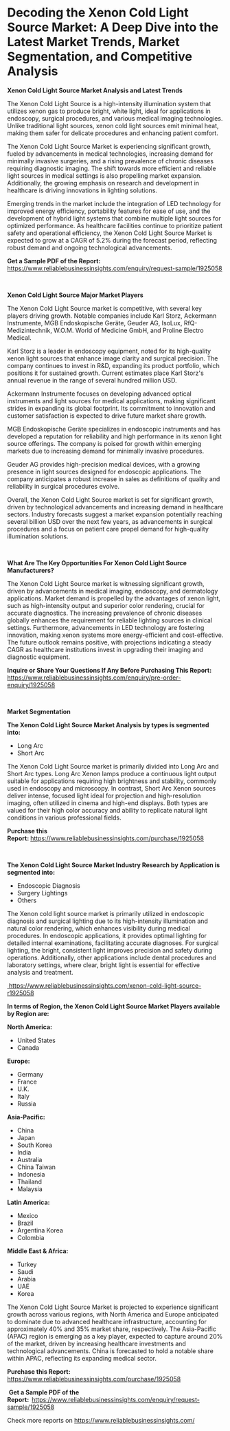 <p><h1>Decoding the Xenon Cold Light Source Market: A Deep Dive into the Latest Market Trends, Market Segmentation, and Competitive Analysis</h1></p><p><strong>Xenon Cold Light Source Market Analysis and Latest Trends</strong></p>
<p><p>The Xenon Cold Light Source is a high-intensity illumination system that utilizes xenon gas to produce bright, white light, ideal for applications in endoscopy, surgical procedures, and various medical imaging technologies. Unlike traditional light sources, xenon cold light sources emit minimal heat, making them safer for delicate procedures and enhancing patient comfort.</p><p>The Xenon Cold Light Source Market is experiencing significant growth, fueled by advancements in medical technologies, increasing demand for minimally invasive surgeries, and a rising prevalence of chronic diseases requiring diagnostic imaging. The shift towards more efficient and reliable light sources in medical settings is also propelling market expansion. Additionally, the growing emphasis on research and development in healthcare is driving innovations in lighting solutions.</p><p>Emerging trends in the market include the integration of LED technology for improved energy efficiency, portability features for ease of use, and the development of hybrid light systems that combine multiple light sources for optimized performance. As healthcare facilities continue to prioritize patient safety and operational efficiency, the Xenon Cold Light Source Market is expected to grow at a CAGR of 5.2% during the forecast period, reflecting robust demand and ongoing technological advancements.</p></p>
<p><strong>Get a Sample PDF of the Report:&nbsp;</strong> <a href="https://www.reliablebusinessinsights.com/enquiry/request-sample/1925058?utm_campaign=1119&utm_medium=2&utm_source=Github&utm_content=ia&utm_term=14012025&utm_id=xenon-cold-light-source">https://www.reliablebusinessinsights.com/enquiry/request-sample/1925058</a></p>
<p>&nbsp;</p>
<p><strong>Xenon Cold Light Source Major Market Players</strong></p>
<p><p>The Xenon Cold Light Source market is competitive, with several key players driving growth. Notable companies include Karl Storz, Ackermann Instrumente, MGB Endoskopische Geräte, Geuder AG, IsoLux, RfQ-Medizintechnik, W.O.M. World of Medicine GmbH, and Proline Electro Medical. </p><p>Karl Storz is a leader in endoscopy equipment, noted for its high-quality xenon light sources that enhance image clarity and surgical precision. The company continues to invest in R&D, expanding its product portfolio, which positions it for sustained growth. Current estimates place Karl Storz's annual revenue in the range of several hundred million USD.</p><p>Ackermann Instrumente focuses on developing advanced optical instruments and light sources for medical applications, making significant strides in expanding its global footprint. Its commitment to innovation and customer satisfaction is expected to drive future market share growth.</p><p>MGB Endoskopische Geräte specializes in endoscopic instruments and has developed a reputation for reliability and high performance in its xenon light source offerings. The company is poised for growth within emerging markets due to increasing demand for minimally invasive procedures.</p><p>Geuder AG provides high-precision medical devices, with a growing presence in light sources designed for endoscopic applications. The company anticipates a robust increase in sales as definitions of quality and reliability in surgical procedures evolve.</p><p>Overall, the Xenon Cold Light Source market is set for significant growth, driven by technological advancements and increasing demand in healthcare sectors. Industry forecasts suggest a market expansion potentially reaching several billion USD over the next few years, as advancements in surgical procedures and a focus on patient care propel demand for high-quality illumination solutions.</p></p>
<p>&nbsp;</p>
<p><strong>What Are The Key Opportunities For Xenon Cold Light Source Manufacturers?</strong></p>
<p><p>The Xenon Cold Light Source market is witnessing significant growth, driven by advancements in medical imaging, endoscopy, and dermatology applications. Market demand is propelled by the advantages of xenon light, such as high-intensity output and superior color rendering, crucial for accurate diagnostics. The increasing prevalence of chronic diseases globally enhances the requirement for reliable lighting sources in clinical settings. Furthermore, advancements in LED technology are fostering innovation, making xenon systems more energy-efficient and cost-effective. The future outlook remains positive, with projections indicating a steady CAGR as healthcare institutions invest in upgrading their imaging and diagnostic equipment.</p></p>
<p><strong>Inquire or Share Your Questions If Any Before Purchasing This Report:</strong> <a href="https://www.reliablebusinessinsights.com/enquiry/pre-order-enquiry/1925058?utm_campaign=1119&utm_medium=2&utm_source=Github&utm_content=ia&utm_term=14012025&utm_id=xenon-cold-light-source">https://www.reliablebusinessinsights.com/enquiry/pre-order-enquiry/1925058</a></p>
<p>&nbsp;</p>
<p><strong>Market Segmentation</strong></p>
<p><strong>The Xenon Cold Light Source Market Analysis by types is segmented into:</strong></p>
<p><ul><li>Long Arc</li><li>Short Arc</li></ul></p>
<p><p>The Xenon Cold Light Source market is primarily divided into Long Arc and Short Arc types. Long Arc Xenon lamps produce a continuous light output suitable for applications requiring high brightness and stability, commonly used in endoscopy and microscopy. In contrast, Short Arc Xenon sources deliver intense, focused light ideal for projection and high-resolution imaging, often utilized in cinema and high-end displays. Both types are valued for their high color accuracy and ability to replicate natural light conditions in various professional fields.</p></p>
<p><strong>Purchase this Report:&nbsp;</strong><a href="https://www.reliablebusinessinsights.com/purchase/1925058?utm_campaign=1119&utm_medium=2&utm_source=Github&utm_content=ia&utm_term=14012025&utm_id=xenon-cold-light-source">https://www.reliablebusinessinsights.com/purchase/1925058</a></p>
<p>&nbsp;</p>
<p><strong>The Xenon Cold Light Source Market Industry Research by Application is segmented into:</strong></p>
<p><ul><li>Endoscopic Diagnosis</li><li>Surgery Lightings</li><li>Others</li></ul></p>
<p><p>The Xenon cold light source market is primarily utilized in endoscopic diagnosis and surgical lighting due to its high-intensity illumination and natural color rendering, which enhances visibility during medical procedures. In endoscopic applications, it provides optimal lighting for detailed internal examinations, facilitating accurate diagnoses. For surgical lighting, the bright, consistent light improves precision and safety during operations. Additionally, other applications include dental procedures and laboratory settings, where clear, bright light is essential for effective analysis and treatment.</p></p>
<p><a href="https://www.reliablebusinessinsights.com/xenon-cold-light-source-r1925058?utm_campaign=1119&utm_medium=2&utm_source=Github&utm_content=ia&utm_term=14012025&utm_id=xenon-cold-light-source">&nbsp;https://www.reliablebusinessinsights.com/xenon-cold-light-source-r1925058</a></p>
<p><strong>In terms of Region, the Xenon Cold Light Source Market Players available by Region are:</strong></p>
<p>
    <p> <strong> North America: </strong>
        <ul>
            <li>United States</li>
            <li>Canada</li>
        </ul>
        </p> 
    <p> <strong> Europe: </strong>
        <ul>
            <li>Germany</li>
            <li>France</li>
            <li>U.K.</li>
            <li>Italy</li>
            <li>Russia</li>
        </ul>
        </p> 
    <p> <strong> Asia-Pacific: </strong>
        <ul>
            <li>China</li>
            <li>Japan</li>
            <li>South Korea</li>
            <li>India</li>
            <li>Australia</li>
            <li>China Taiwan</li>
            <li>Indonesia</li>
            <li>Thailand</li>
            <li>Malaysia</li>
        </ul>
        </p> 
    <p> <strong> Latin America: </strong>
        <ul>
            <li>Mexico</li>
            <li>Brazil</li>
            <li>Argentina Korea</li>
            <li>Colombia</li>
        </ul>
        </p> 
    <p> <strong> Middle East & Africa: </strong>
        <ul>
            <li>Turkey</li>
            <li>Saudi</li>
            <li>Arabia</li>
            <li>UAE</li>
            <li>Korea</li>
        </ul>
    </p>
    </p>
<p><p>The Xenon Cold Light Source Market is projected to experience significant growth across various regions, with North America and Europe anticipated to dominate due to advanced healthcare infrastructure, accounting for approximately 40% and 35% market share, respectively. The Asia-Pacific (APAC) region is emerging as a key player, expected to capture around 20% of the market, driven by increasing healthcare investments and technological advancements. China is forecasted to hold a notable share within APAC, reflecting its expanding medical sector.</p></p>
<p><strong>Purchase this Report: </strong><a href="https://www.reliablebusinessinsights.com/purchase/1925058?utm_campaign=1119&utm_medium=2&utm_source=Github&utm_content=ia&utm_term=14012025&utm_id=xenon-cold-light-source">https://www.reliablebusinessinsights.com/purchase/1925058</a></p>
<p>&nbsp;<strong>Get a Sample PDF of the Report:&nbsp;&nbsp;</strong><a href="https://www.reliablebusinessinsights.com/enquiry/request-sample/1925058?utm_campaign=1119&utm_medium=2&utm_source=Github&utm_content=ia&utm_term=14012025&utm_id=xenon-cold-light-source">https://www.reliablebusinessinsights.com/enquiry/request-sample/1925058</a></p>
<p><strong></strong></p>
<p>Check more reports on <a href="https://www.reliablebusinessinsights.com/?utm_campaign=1119&utm_medium=2&utm_source=Github&utm_content=ia&utm_term=14012025&utm_id=xenon-cold-light-source">https://www.reliablebusinessinsights.com/</a></p>